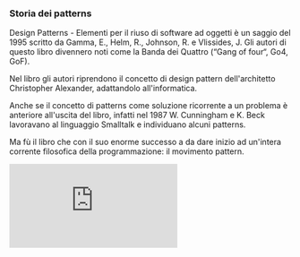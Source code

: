 ### Storia dei patterns

Design Patterns - Elementi per il riuso di software ad oggetti è un saggio del 1995 scritto da Gamma, E., Helm, R., Johnson, R. e Vlissides, J. Gli autori di questo libro divennero noti come la Banda dei Quattro (“Gang of four“, Go4, GoF).

Nel libro gli autori riprendono il concetto di design pattern dell'architetto Christopher Alexander, adattandolo all'informatica.

Anche se il concetto di patterns come soluzione ricorrente a un problema è anteriore all'uscita del libro, infatti nel 1987 W. Cunningham e K. Beck lavoravano al linguaggio Smalltalk e individuano alcuni patterns.

Ma fù il libro che con il suo enorme successo a da dare inizio ad un'intera corrente filosofica della programmazione: il movimento pattern.

![Gang of four](http://podcast.federica.unina.it/mini/img.php?src=/files/_docenti/russo-stefano/img/stefano-russo-35111-012-9.jpg)